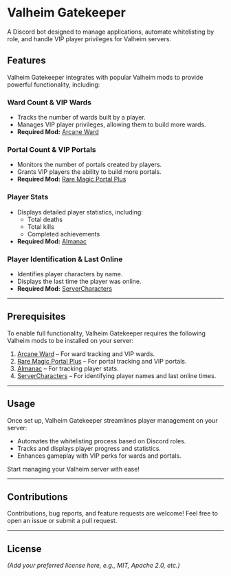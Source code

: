 # Valheim Gatekeeper
A Discord bot designed to manage applications, automate whitelisting by role, and handle VIP player privileges for Valheim servers.

## Features
Valheim Gatekeeper integrates with popular Valheim mods to provide powerful functionality, including:

### **Ward Count & VIP Wards**
- Tracks the number of wards built by a player.
- Manages VIP player privileges, allowing them to build more wards.
- **Required Mod:** [Arcane Ward](https://thunderstore.io/c/valheim/p/KGvalheim/Arcane_Ward/)

### **Portal Count & VIP Portals**
- Monitors the number of portals created by players.
- Grants VIP players the ability to build more portals.
- **Required Mod:** [Rare Magic Portal Plus](https://thunderstore.io/c/valheim/p/WackyMole/RareMagicPortalPlus/)

### **Player Stats**
- Displays detailed player statistics, including:
  - Total deaths
  - Total kills
  - Completed achievements
- **Required Mod:** [Almanac](https://thunderstore.io/c/valheim/p/RustyMods/Almanac/)

### **Player Identification & Last Online**
- Identifies player characters by name.
- Displays the last time the player was online.
- **Required Mod:** [ServerCharacters](https://thunderstore.io/c/valheim/p/Smoothbrain/ServerCharacters/)

---

## Prerequisites
To enable full functionality, Valheim Gatekeeper requires the following Valheim mods to be installed on your server:
1. [Arcane Ward](https://thunderstore.io/c/valheim/p/KGvalheim/Arcane_Ward/) – For ward tracking and VIP wards.
2. [Rare Magic Portal Plus](https://thunderstore.io/c/valheim/p/WackyMole/RareMagicPortalPlus/) – For portal tracking and VIP portals.
3. [Almanac](https://thunderstore.io/c/valheim/p/RustyMods/Almanac/) – For tracking player stats.
4. [ServerCharacters](https://thunderstore.io/c/valheim/p/Smoothbrain/ServerCharacters/) – For identifying player names and last online times.

---

## Usage
Once set up, Valheim Gatekeeper streamlines player management on your server:
- Automates the whitelisting process based on Discord roles.
- Tracks and displays player progress and statistics.
- Enhances gameplay with VIP perks for wards and portals.

Start managing your Valheim server with ease!

---

## Contributions
Contributions, bug reports, and feature requests are welcome! Feel free to open an issue or submit a pull request.

---

## License
*(Add your preferred license here, e.g., MIT, Apache 2.0, etc.)*
